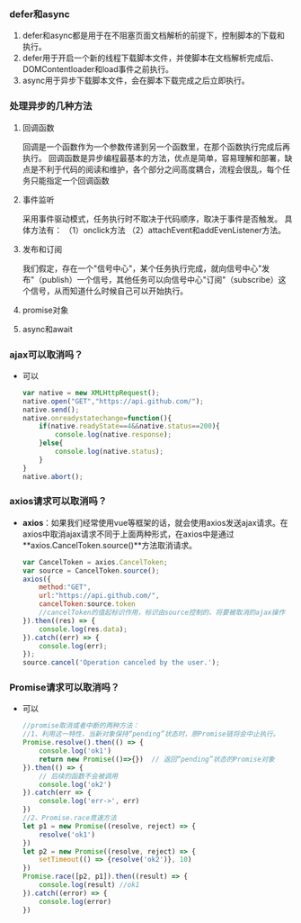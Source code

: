 ### defer和async

1. defer和async都是用于在不阻塞页面文档解析的前提下，控制脚本的下载和执行。
2. defer用于开启一个新的线程下载脚本文件，并使脚本在文档解析完成后、DOMContentloader和load事件之前执行。
3. async用于异步下载脚本文件，会在脚本下载完成之后立即执行。

### 处理异步的几种方法

1. 回调函数

   回调是一个函数作为一个参数传递到另一个函数里，在那个函数执行完成后再执行。
   回调函数是异步编程最基本的方法，优点是简单，容易理解和部署，缺点是不利于代码的阅读和维护，各个部分之间高度耦合，流程会很乱，每个任务只能指定一个回调函数

2. 事件监听

   采用事件驱动模式，任务执行时不取决于代码顺序，取决于事件是否触发。
   具体方法有：
   （1）onclick方法
   （2）attachEvent和addEvenListener方法。

3. 发布和订阅

   我们假定，存在一个"信号中心"，某个任务执行完成，就向信号中心"发布"（publish）一个信号，其他任务可以向信号中心"订阅"（subscribe）这个信号，从而知道什么时候自己可以开始执行。

4. promise对象

5. async和await

### ajax可以取消吗？

- 可以

  ```js
  var native = new XMLHttpRequest();
  native.open("GET","https://api.github.com/");
  native.send();
  native.onreadystatechange=function(){
      if(native.readyState==4&&native.status==200){
          console.log(native.response);           
      }else{
          console.log(native.status);
      }
  }
  native.abort();
  ```

### axios请求可以取消吗？

- **axios**：如果我们经常使用vue等框架的话，就会使用axios发送ajax请求。在axios中取消ajax请求不同于上面两种形式，在axios中是通过**axios.CancelToken.source()**方法取消请求。

  ```js
  var CancelToken = axios.CancelToken;
  var source = CancelToken.source();
  axios({
      method:"GET",
      url:"https://api.github.com/",
      cancelToken:source.token
      //cancelToken的值起标识作用，标识由source控制的、将要被取消的ajax操作
  }).then((res) => {
      console.log(res.data);
  }).catch((err) => {
      console.log(err);
  });
  source.cancel('Operation canceled by the user.');
  ```

### Promise请求可以取消吗？

- 可以

  ```js
  //promise取消或者中断的两种方法：
  //1、利用这一特性，当新对象保持“pending”状态时，原Promise链将会中止执行。
  Promise.resolve().then(() => {
      console.log('ok1')
      return new Promise(()=>{})  // 返回“pending”状态的Promise对象
  }).then(() => {
      // 后续的函数不会被调用
      console.log('ok2')
  }).catch(err => {
      console.log('err->', err)
  })
  //2、Promise.race竞速方法
  let p1 = new Promise((resolve, reject) => {
      resolve('ok1')
  })
  let p2 = new Promise((resolve, reject) => {
      setTimeout(() => {resolve('ok2')}, 10)
  })
  Promise.race([p2, p1]).then((result) => {
      console.log(result) //ok1
  }).catch((error) => {
      console.log(error)
  })
  ```

  

